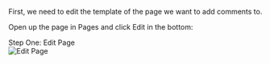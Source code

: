 First, we need to edit the template of the page we want to add comments to.

Open up the page in Pages and click Edit in the bottom:

<div class="screenshot white-bg">
    <div class="title">Step One: Edit Page</div>
    <img class="screenshot-image" src="/images/installation-guides/webnode-step-1.png" alt="Edit Page" />
</div>
